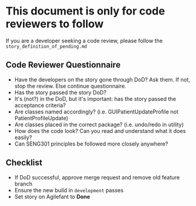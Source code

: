# This document is only for code reviewers to follow
If you are a developer seeking a code review, please follow the `story_definition_of_pending.md`


## Code Reviewer Questionnaire

* Have the developers on the story gone through DoD? Ask them. If not, stop the review. Else continue questionnaire.
* Has the story passed the story DoD?
* It's (not?) in the DoD, but it's important: has the story passed the acceptance criteria?
* Are classes named accordingly? (i.e. GUIPatientUpdateProfile not PatientProfileUpdate)
* Are classes placed in the correct package? (i.e. undo/redo in utility)
* How does the code look? Can you read and understand what it does easily?
* Can SENG301 principles be followed more closely anywhere?


## Checklist

* If DoD successful, approve merge request and remove old feature branch
* Ensure the new build in `development` passes
* Set story on Agilefant to **Done**